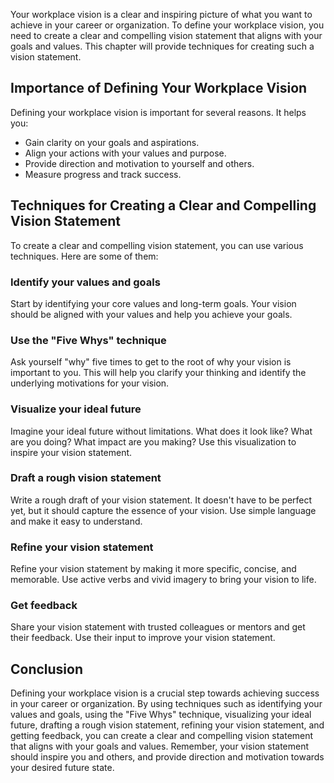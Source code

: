 
Your workplace vision is a clear and inspiring picture of what you want to achieve in your career or organization. To define your workplace vision, you need to create a clear and compelling vision statement that aligns with your goals and values. This chapter will provide techniques for creating such a vision statement.

Importance of Defining Your Workplace Vision
--------------------------------------------

Defining your workplace vision is important for several reasons. It helps you:

* Gain clarity on your goals and aspirations.
* Align your actions with your values and purpose.
* Provide direction and motivation to yourself and others.
* Measure progress and track success.

Techniques for Creating a Clear and Compelling Vision Statement
---------------------------------------------------------------

To create a clear and compelling vision statement, you can use various techniques. Here are some of them:

### Identify your values and goals

Start by identifying your core values and long-term goals. Your vision should be aligned with your values and help you achieve your goals.

### Use the "Five Whys" technique

Ask yourself "why" five times to get to the root of why your vision is important to you. This will help you clarify your thinking and identify the underlying motivations for your vision.

### Visualize your ideal future

Imagine your ideal future without limitations. What does it look like? What are you doing? What impact are you making? Use this visualization to inspire your vision statement.

### Draft a rough vision statement

Write a rough draft of your vision statement. It doesn't have to be perfect yet, but it should capture the essence of your vision. Use simple language and make it easy to understand.

### Refine your vision statement

Refine your vision statement by making it more specific, concise, and memorable. Use active verbs and vivid imagery to bring your vision to life.

### Get feedback

Share your vision statement with trusted colleagues or mentors and get their feedback. Use their input to improve your vision statement.

Conclusion
----------

Defining your workplace vision is a crucial step towards achieving success in your career or organization. By using techniques such as identifying your values and goals, using the "Five Whys" technique, visualizing your ideal future, drafting a rough vision statement, refining your vision statement, and getting feedback, you can create a clear and compelling vision statement that aligns with your goals and values. Remember, your vision statement should inspire you and others, and provide direction and motivation towards your desired future state.
